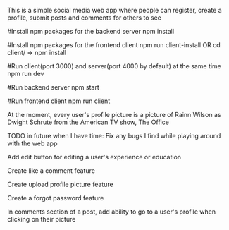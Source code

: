 This is a simple social media web app where people can register, create a profile, submit posts and comments for others to see

#Install npm packages for the backend server
npm install

#Install npm packages for the frontend client
npm run client-install OR
cd client/ => npm install

#Run client(port 3000) and server(port 4000 by default) at the same time
npm run dev

#Run backend server
npm start

#Run frontend client
npm run client

At the moment, every user's profile picture is a picture of Rainn Wilson as Dwight Schrute from the American TV show, The Office

TODO in future when I have time:
Fix any bugs I find while playing around with the web app

Add edit button for editing a user's experience or education

Create like a comment feature

Create upload profile picture feature

Create a forgot password feature

In comments section of a post, add ability to go to a user's profile when clicking on their picture
